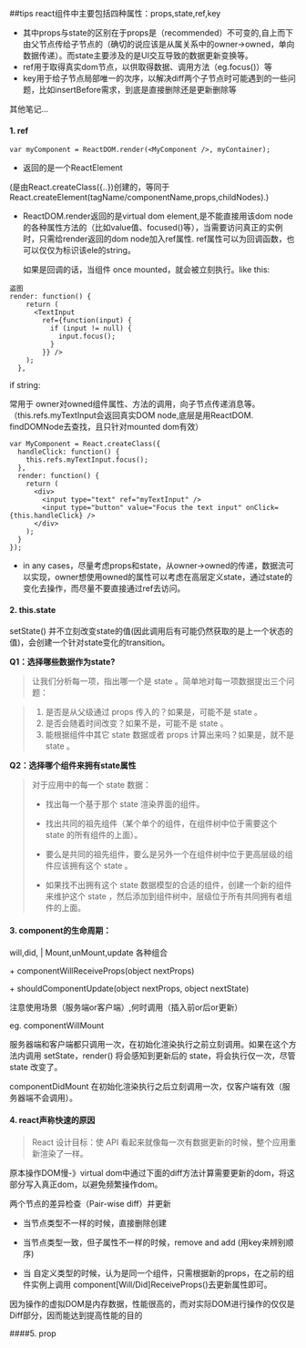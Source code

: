 ##tips
react组件中主要包括四种属性：props,state,ref,key

- 其中props与state的区别在于props是（recommended）不可变的,自上而下由父节点传给子节点的（确切的说应该是从属关系中的owner->owned，单向数据传递）。而state主要涉及的是UI交互导致的数据更新变换等。
- ref用于取得真实dom节点，以供取得数据、调用方法（eg.focus()）等
- key用于给子节点局部唯一的次序，以解决diff两个子节点时可能遇到的一些问题，比如insertBefore需求，到底是直接删除还是更新删除等

其他笔记...
#### 1. ref
```
var myComponent = ReactDOM.render(<MyComponent />, myContainer);
```

- <MyComponent />返回的是一个ReactElement

(是由React.createClass({..})创建的，等同于React.createElement(tagName/componentName,props,childNodes).)

- ReactDOM.render返回的是virtual dom element,是不能直接用该dom node的各种属性方法的（比如value值、focused()等），当需要访问真正的实例时，只需给render返回的dom node加入ref属性.
ref属性可以为回调函数，也可以仅仅为标识该ele的string。

    如果是回调的话，当组件 once mounted，就会被立刻执行。like this:
```
盗图
render: function() {
    return (
      <TextInput
        ref={function(input) {
          if (input != null) {
            input.focus();
          }
        }} />
    );
  },
```

if string: 

常用于 owner对owned组件属性、方法的调用，向子节点传递消息等。（this.refs.myTextInput会返回真实DOM node,底层是用ReactDOM.
findDOMNode去查找，且只针对mounted dom有效）

```
var MyComponent = React.createClass({
  handleClick: function() {
    this.refs.myTextInput.focus();
  },
  render: function() {
    return (
      <div>
        <input type="text" ref="myTextInput" />
        <input type="button" value="Focus the text input" onClick={this.handleClick} />
      </div>
    );
  }
});
```

- in any cases，尽量考虑props和state，从owner->owned的传递，数据流可以实现，owner想使用owned的属性可以考虑在高层定义state，通过state的变化去操作，而尽量不要直接通过ref去访问。


#### 2. this.state

setState() 并不立刻改变state的值(因此调用后有可能仍然获取的是上一个状态的值)，会创建一个针对state变化的transition。

**Q1：选择哪些数据作为state?**
>让我们分析每一项，指出哪一个是 state 。简单地对每一项数据提出三个问题：

> 1. 是否是从父级通过 props 传入的？如果是，可能不是 state 。
> 2. 是否会随着时间改变？如果不是，可能不是 state 。
> 3. 能根据组件中其它 state 数据或者 props 计算出来吗？如果是，就不是 state 。

**Q2：选择哪个组件来拥有state属性**

>对于应用中的每一个 state 数据：
>   
>   - 找出每一个基于那个 state 渲染界面的组件。
>   
>   - 找出共同的祖先组件（某个单个的组件，在组件树中位于需要这个 state 的所有组件的上面）。
>   - 要么是共同的祖先组件，要么是另外一个在组件树中位于更高层级的组件应该拥有这个 state 。
>   - 如果找不出拥有这个 state 数据模型的合适的组件，创建一个新的组件来维护这个 state ，然后添加到组件树中，层级位于所有共同拥有者组件的上面。


#### 3. component的生命周期： 
will,did,   | Mount,unMount,update 各种组合

 \+ componentWillReceiveProps(object nextProps)

 \+ shouldComponentUpdate(object nextProps, object nextState)

注意使用场景（服务端or客户端）,何时调用（插入前or后or更新）

eg.
componentWillMount

服务器端和客户端都只调用一次，在初始化渲染执行之前立刻调用。如果在这个方法内调用 setState，render() 将会感知到更新后的 state，将会执行仅一次，尽管 state 改变了。

componentDidMount
在初始化渲染执行之后立刻调用一次，仅客户端有效（服务器端不会调用）。


#### 4. react声称快速的原因

>React 设计目标：使 API 看起来就像每一次有数据更新的时候，整个应用重新渲染了一样。

原本操作DOM慢-》virtual dom中通过下面的diff方法计算需要更新的dom，将这部分写入真正dom，以避免频繁操作dom。

两个节点的差异检查（Pair-wise diff）并更新

- 当节点类型不一样的时候，直接删除创建

- 当节点类型一致，但子属性不一样的时候，remove and add (用key来辨别顺序)

- 当 自定义类型的时候，认为是同一个组件，只需根据新的props，在之前的组件实例上调用 component[Will/Did]ReceiveProps()去更新属性即可。

因为操作的虚拟DOM是内存数据，性能很高的，而对实际DOM进行操作的仅仅是Diff部分，因而能达到提高性能的目的

####5. prop
